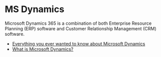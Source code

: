 # MS Dynamics

Microsoft Dynamics 365 is a combination of both Enterprise Resource Planning (ERP) software and Customer Relationship Management (CRM) software.

- [Everything you ever wanted to know about Microsoft Dynamics](https://www.nigelfrank.com/insights/everything-you-ever-wanted-to-know-about-dynamics-crm)
- [What is Microsoft Dynamics?](https://www.youtube.com/watch?v=ogfclHWgqgE)
